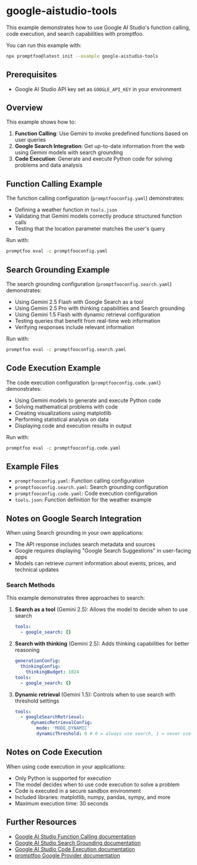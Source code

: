 # google-aistudio-tools

This example demonstrates how to use Google AI Studio's function calling, code execution, and search capabilities with promptfoo.

You can run this example with:

```bash
npx promptfoo@latest init --example google-aistudio-tools
```

## Prerequisites

- Google AI Studio API key set as `GOOGLE_API_KEY` in your environment

## Overview

This example shows how to:

1. **Function Calling**: Use Gemini to invoke predefined functions based on user queries
2. **Google Search Integration**: Get up-to-date information from the web using Gemini models with search grounding
3. **Code Execution**: Generate and execute Python code for solving problems and data analysis

## Function Calling Example

The function calling configuration (`promptfooconfig.yaml`) demonstrates:

- Defining a weather function in `tools.json`
- Validating that Gemini models correctly produce structured function calls
- Testing that the location parameter matches the user's query

Run with:

```bash
promptfoo eval -c promptfooconfig.yaml
```

## Search Grounding Example

The search grounding configuration (`promptfooconfig.search.yaml`) demonstrates:

- Using Gemini 2.5 Flash with Google Search as a tool
- Using Gemini 2.5 Pro with thinking capabilities and Search grounding
- Using Gemini 1.5 Flash with dynamic retrieval configuration
- Testing queries that benefit from real-time web information
- Verifying responses include relevant information

Run with:

```bash
promptfoo eval -c promptfooconfig.search.yaml
```

## Code Execution Example

The code execution configuration (`promptfooconfig.code.yaml`) demonstrates:

- Using Gemini models to generate and execute Python code
- Solving mathematical problems with code
- Creating visualizations using matplotlib
- Performing statistical analysis on data
- Displaying code and execution results in output

Run with:

```bash
promptfoo eval -c promptfooconfig.code.yaml
```

## Example Files

- `promptfooconfig.yaml`: Function calling configuration
- `promptfooconfig.search.yaml`: Search grounding configuration
- `promptfooconfig.code.yaml`: Code execution configuration
- `tools.json`: Function definition for the weather example

## Notes on Google Search Integration

When using Search grounding in your own applications:

- The API response includes search metadata and sources
- Google requires displaying "Google Search Suggestions" in user-facing apps
- Models can retrieve current information about events, prices, and technical updates

### Search Methods

This example demonstrates three approaches to search:

1. **Search as a tool** (Gemini 2.5): Allows the model to decide when to use search

   ```yaml
   tools:
     - google_search: {}
   ```

2. **Search with thinking** (Gemini 2.5): Adds thinking capabilities for better reasoning

   ```yaml
   generationConfig:
     thinkingConfig:
       thinkingBudget: 1024
   tools:
     - google_search: {}
   ```

3. **Dynamic retrieval** (Gemini 1.5): Controls when to use search with threshold settings
   ```yaml
   tools:
     - googleSearchRetrieval:
         dynamicRetrievalConfig:
           mode: 'MODE_DYNAMIC'
           dynamicThreshold: 0 # 0 = always use search, 1 = never use search
   ```

## Notes on Code Execution

When using code execution in your applications:

- Only Python is supported for execution
- The model decides when to use code execution to solve a problem
- Code is executed in a secure sandbox environment
- Included libraries: matplotlib, numpy, pandas, sympy, and more
- Maximum execution time: 30 seconds

## Further Resources

- [Google AI Studio Function Calling documentation](https://ai.google.dev/docs/function_calling)
- [Google AI Studio Search Grounding documentation](https://ai.google.dev/docs/gemini_api/grounding)
- [Google AI Studio Code Execution documentation](https://ai.google.dev/docs/gemini_api/code_execution)
- [promptfoo Google Provider documentation](/docs/providers/google)
